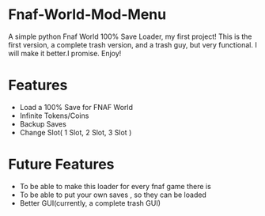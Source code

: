 # Fnaf-World-Mod-Menu

A simple python Fnaf World 100% Save Loader, my first project! This is the first version, a complete trash version, and a trash guy, but very functional. I will make it better.I promise.
Enjoy!

# Features
- Load a 100% Save for FNAF World
- Infinite Tokens/Coins
- Backup Saves
- Change Slot( 1 Slot, 2 Slot, 3 Slot )
# Future Features
- To be able to make this loader for every fnaf game there is
- To be able to put your own saves , so they can be loaded
- Better GUI(currently, a complete trash GUI)

